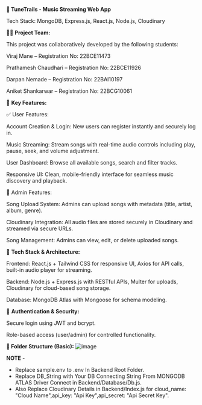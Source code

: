 **🎵 TuneTrails - Music Streaming Web App**

Tech Stack: MongoDB, Express.js, React.js, Node.js, Cloudinary

👨‍💻 **Project Team:**

This project was collaboratively developed by the following students:

Viraj Mane – Registration No: 22BCE11473

Prathamesh Chaudhari – Registration No: 22BCE11926

Darpan Nemade – Registration No: 22BAI10197

Aniket Shankarwar – Registration No: 22BCG10061

🚀 **Key Features:**

✅ User Features:

Account Creation & Login: New users can register instantly and securely log in.

Music Streaming: Stream songs with real-time audio controls including play, pause, seek, and volume adjustment.

User Dashboard: Browse all available songs, search and filter tracks.

Responsive UI: Clean, mobile-friendly interface for seamless music discovery and playback.

🔧 Admin Features:

Song Upload System: Admins can upload songs with metadata (title, artist, album, genre).

Cloudinary Integration: All audio files are stored securely in Cloudinary and streamed via secure URLs.

Song Management: Admins can view, edit, or delete uploaded songs.



🧰 **Tech Stack & Architecture:**

Frontend: React.js + Tailwind CSS for responsive UI, Axios for API calls, built-in audio player for streaming.

Backend: Node.js + Express.js with RESTful APIs, Multer for uploads, Cloudinary for cloud-based song storage.

Database: MongoDB Atlas with Mongoose for schema modeling.

🔐 **Authentication & Security:**

Secure login using JWT and bcrypt.

 Role-based access (user/admin) for controlled functionality.

**📁 Folder Structure (Basic):**
![image](https://github.com/user-attachments/assets/7f33b02f-8f55-4381-b2a3-dbe57c2e4486)


**NOTE** - 
+ Replace sample.env to .env In Backend Root Folder.
+ Replace DB_String with Your DB Connecting String From MONGODB ATLAS Driver Connect in Backend/Database/Db.js.
+ Also Replace Cloudinary Details in Backend/Index.js for cloud_name: "Cloud Name",api_key: "Api Key",api_secret: "Api Secret Key".

